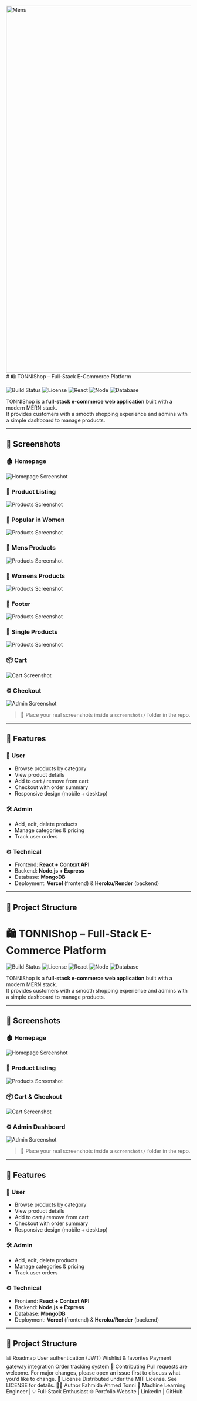 <img width="1894" height="998" alt="Mens" src="https://github.com/user-attachments/assets/af221e97-f03b-472f-93c8-5a5a6bc3bd3b" /># 🛍️ TONNIShop – Full-Stack E-Commerce Platform

![Build Status](https://img.shields.io/github/actions/workflow/status/tonni59/TONNIShop-FullStack/deploy.yml?branch=main)
![License](https://img.shields.io/github/license/tonni59/TONNIShop-FullStack)
![React](https://img.shields.io/badge/Frontend-React-blue)
![Node](https://img.shields.io/badge/Backend-Node.js-green)
![Database](https://img.shields.io/badge/Database-MongoDB-darkgreen)

TONNIShop is a **full-stack e-commerce web application** built with a modern MERN stack.  
It provides customers with a smooth shopping experience and admins with a simple dashboard to manage products.  

---

## 📸 Screenshots

### 🏠 Homepage
![Homepage Screenshot](screenshots/homepage.png)

### 🛒 Product Listing
![Products Screenshot](screenshots/new-collections.png)

### 🛒 Popular in Women
![Products Screenshot](screenshots/popular-women.png)

### 🛒 Mens Products
![Products Screenshot](screenshots/Mens.png)

### 🛒 Womens Products
![Products Screenshot](screenshots/Women.png)

### 🛒 Footer
![Products Screenshot](screenshots/Footer.png)

### 🛒 Single Products
![Products Screenshot](screenshots/Single-Product.png)

### 📦 Cart 
![Cart Screenshot](screenshots/Cart.png)

### ⚙️ Checkout
![Admin Screenshot](screenshots/Checkout.png)

> 📌 Place your real screenshots inside a `screenshots/` folder in the repo.

---

## 🚀 Features

### 👤 User
- Browse products by category  
- View product details  
- Add to cart / remove from cart  
- Checkout with order summary  
- Responsive design (mobile + desktop)

### 🛠️ Admin
- Add, edit, delete products  
- Manage categories & pricing  
- Track user orders  

### ⚙️ Technical
- Frontend: **React + Context API**  
- Backend: **Node.js + Express**  
- Database: **MongoDB**  
- Deployment: **Vercel** (frontend) & **Heroku/Render** (backend)  

---

## 📂 Project Structure

# 🛍️ TONNIShop – Full-Stack E-Commerce Platform

![Build Status](https://img.shields.io/github/actions/workflow/status/tonni59/TONNIShop-FullStack/deploy.yml?branch=main)
![License](https://img.shields.io/github/license/tonni59/TONNIShop-FullStack)
![React](https://img.shields.io/badge/Frontend-React-blue)
![Node](https://img.shields.io/badge/Backend-Node.js-green)
![Database](https://img.shields.io/badge/Database-MongoDB-darkgreen)

TONNIShop is a **full-stack e-commerce web application** built with a modern MERN stack.  
It provides customers with a smooth shopping experience and admins with a simple dashboard to manage products.  

---

## 📸 Screenshots

### 🏠 Homepage
![Homepage Screenshot](screenshots/homepage.png)

### 🛒 Product Listing
![Products Screenshot](screenshots/products.png)

### 📦 Cart & Checkout
![Cart Screenshot](screenshots/cart.png)

### ⚙️ Admin Dashboard
![Admin Screenshot](screenshots/admin.png)

> 📌 Place your real screenshots inside a `screenshots/` folder in the repo.

---

## 🚀 Features

### 👤 User
- Browse products by category  
- View product details  
- Add to cart / remove from cart  
- Checkout with order summary  
- Responsive design (mobile + desktop)

### 🛠️ Admin
- Add, edit, delete products  
- Manage categories & pricing  
- Track user orders  

### ⚙️ Technical
- Frontend: **React + Context API**  
- Backend: **Node.js + Express**  
- Database: **MongoDB**  
- Deployment: **Vercel** (frontend) & **Heroku/Render** (backend)  

---

## 📂 Project Structure

📊 Roadmap
 User authentication (JWT)
 Wishlist & favorites
 Payment gateway integration
 Order tracking system
🤝 Contributing
Pull requests are welcome. For major changes, please open an issue first to discuss what you’d like to change.
📜 License
Distributed under the MIT License. See LICENSE for details.
👩‍💻 Author
Fahmida Ahmed Tonni
💼 Machine Learning Engineer | 💡 Full-Stack Enthusiast
🌐 Portfolio Website | LinkedIn | GitHub
